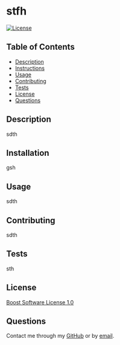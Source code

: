
# stfh
[![License](https://img.shields.io/badge/License-Boost%201.0-lightblue.svg)](https://www.boost.org/LICENSE_1_0.txt)

## Table of Contents
* [Description](#description)
* [Instructions](#instructions)
* [Usage](#usage)
* [Contributing](#contributing)
* [Tests](#tests)
* [License](#license)
* [Questions](*questions)
  
## Description
sdth
## Installation
gsh
## Usage
sdth
## Contributing
sdth
## Tests 
sth

## License
[Boost Software License 1.0](https://www.boost.org/LICENSE_1_0.txt)
      

## Questions
Contact me through my [GitHub](http://github.com/e-p-n) or by [email](mailto:eric.n@me.com).

  
